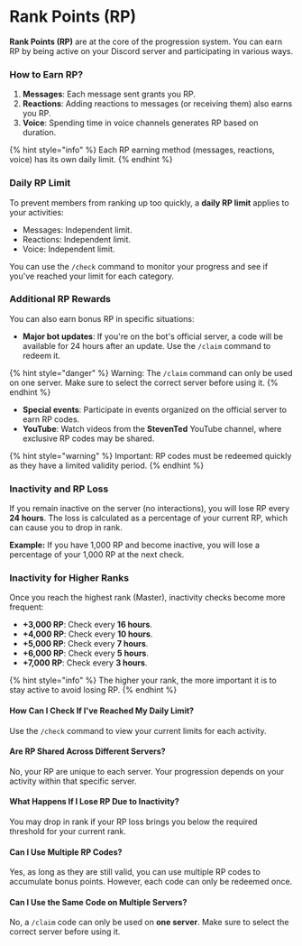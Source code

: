 # Rank Points (RP)

**Rank Points (RP)** are at the core of the progression system. You can earn RP by being active on your Discord server and participating in various ways.

### How to Earn RP?

1. **Messages**: Each message sent grants you RP.
2. **Reactions**: Adding reactions to messages (or receiving them) also earns you RP.
3. **Voice**: Spending time in voice channels generates RP based on duration.

{% hint style="info" %}
Each RP earning method (messages, reactions, voice) has its own daily limit.
{% endhint %}

### Daily RP Limit

To prevent members from ranking up too quickly, a **daily RP limit** applies to your activities:

* Messages: Independent limit.
* Reactions: Independent limit.
* Voice: Independent limit.

You can use the `/check` command to monitor your progress and see if you've reached your limit for each category.

### Additional RP Rewards

You can also earn bonus RP in specific situations:

* **Major bot updates**: If you're on the bot's official server, a code will be available for 24 hours after an update. Use the `/claim` command to redeem it.

{% hint style="danger" %}
Warning: The `/claim` command can only be used on one server. Make sure to select the correct server before using it.
{% endhint %}

* **Special events**: Participate in events organized on the official server to earn RP codes.
* **YouTube**: Watch videos from the **StevenTed** YouTube channel, where exclusive RP codes may be shared.

{% hint style="warning" %}
Important: RP codes must be redeemed quickly as they have a limited validity period.
{% endhint %}

### Inactivity and RP Loss

If you remain inactive on the server (no interactions), you will lose RP every **24 hours**. The loss is calculated as a percentage of your current RP, which can cause you to drop in rank.

**Example:** If you have 1,000 RP and become inactive, you will lose a percentage of your 1,000 RP at the next check.

### Inactivity for Higher Ranks

Once you reach the highest rank (Master), inactivity checks become more frequent:

* **+3,000 RP**: Check every **16 hours**.
* **+4,000 RP**: Check every **10 hours**.
* **+5,000 RP**: Check every **7 hours**.
* **+6,000 RP**: Check every **5 hours**.
* **+7,000 RP**: Check every **3 hours**.

{% hint style="info" %}
The higher your rank, the more important it is to stay active to avoid losing RP.
{% endhint %}

#### **How Can I Check If I've Reached My Daily Limit?**

Use the `/check` command to view your current limits for each activity.

#### **Are RP Shared Across Different Servers?**

No, your RP are unique to each server. Your progression depends on your activity within that specific server.

#### **What Happens If I Lose RP Due to Inactivity?**

You may drop in rank if your RP loss brings you below the required threshold for your current rank.

#### **Can I Use Multiple RP Codes?**

Yes, as long as they are still valid, you can use multiple RP codes to accumulate bonus points. However, each code can only be redeemed once.

#### **Can I Use the Same Code on Multiple Servers?**

No, a `/claim` code can only be used on **one server**. Make sure to select the correct server before using it.
